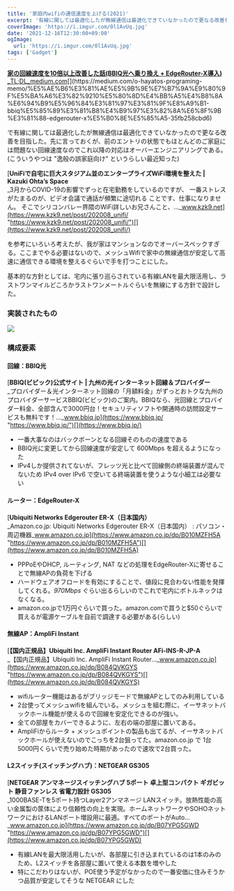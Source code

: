 ```yaml
---
title: '家庭内wifiの通信速度を上げる(2021)'
excerpt: '有線に関しては最適化したが無線通信は最適化できていなかったので更なる改善を目指した。先に言っておくが、前のエントリの状態でもほとんどのご家庭には問題ない回線速度なのでこれ以降の対応はオーバーエンジニアリングである。'
coverImage: 'https://i.imgur.com/0l1AvUq.jpg'
date: '2021-12-16T12:30:00+09:00'
ogImage:
  url: 'https://i.imgur.com/0l1AvUq.jpg'
tags: ['Gadget']
---
```


[**家の回線速度を10倍以上改善した話(BBIQ光へ乗り換え + EdgeRouter-X導入)**  
_TL;DL_medium.com](https://medium.com/o-hayatos-programing-memo/%E5%AE%B6%E3%81%AE%E5%9B%9E%E7%B7%9A%E9%80%9F%E5%BA%A6%E3%82%9210%E5%80%8D%E4%BB%A5%E4%B8%8A%E6%94%B9%E5%96%84%E3%81%97%E3%81%9F%E8%A9%B1-bbiq%E5%85%89%E3%81%B8%E4%B9%97%E3%82%8A%E6%8F%9B%E3%81%88-edgerouter-x%E5%B0%8E%E5%85%A5-35fb258cbd6 "https://medium.com/o-hayatos-programing-memo/%E5%AE%B6%E3%81%AE%E5%9B%9E%E7%B7%9A%E9%80%9F%E5%BA%A6%E3%82%9210%E5%80%8D%E4%BB%A5%E4%B8%8A%E6%94%B9%E5%96%84%E3%81%97%E3%81%9F%E8%A9%B1-bbiq%E5%85%89%E3%81%B8%E4%B9%97%E3%82%8A%E6%8F%9B%E3%81%88-edgerouter-x%E5%B0%8E%E5%85%A5-35fb258cbd6")[](https://medium.com/o-hayatos-programing-memo/%E5%AE%B6%E3%81%AE%E5%9B%9E%E7%B7%9A%E9%80%9F%E5%BA%A6%E3%82%9210%E5%80%8D%E4%BB%A5%E4%B8%8A%E6%94%B9%E5%96%84%E3%81%97%E3%81%9F%E8%A9%B1-bbiq%E5%85%89%E3%81%B8%E4%B9%97%E3%82%8A%E6%8F%9B%E3%81%88-edgerouter-x%E5%B0%8E%E5%85%A5-35fb258cbd6)

で有線に関しては最適化したが無線通信は最適化できていなかったので更なる改善を目指した。先に言っておくが、前のエントリの状態でもほとんどのご家庭には問題ない回線速度なのでこれ以降の対応はオーバーエンジニアリングである。(こういうやつは "逸般の誤家庭向け" というらしい最近知った)

[**UniFiで自宅に巨大スタジアム並のエンタープライズWiFi環境を整えた | Kazuki Ohta’s Space**  
_3月からCOVID-19の影響でずっと在宅勤務をしているのですが、 一番ストレスがたまるのが、ビデオ会議で通話が頻繁に途切れる ことです、仕事になりません。 そこでシリコンバレー界隈のWiFi詳しいお兄さんこと、…_www.kzk9.net](https://www.kzk9.net/post/202008_unifi/ "https://www.kzk9.net/post/202008_unifi/")[](https://www.kzk9.net/post/202008_unifi/)

を参考にいろいろ考えたが、我が家はマンションなのでオーバースペックすぎる。ここまでやる必要はないので、メッシュWifiで家中の無線通信が安定して高速に通信できる環境を整えるぐらいで手を打つことにした。

基本的な方針としては、宅内に張り巡らされている有線LANを最大限活用し、ラストワンマイルどころかラストワンメートルぐらいを無線にする方針で設計した。

### 実装されたもの

![](https://i.imgur.com/ldLdbZV.png)

### 構成要素

#### 回線：BBIQ光

[**BBIQ(ビビック)公式サイト | 九州の光インターネット回線＆プロバイダー**  
_プロバイダー＆光インターネット回線の「月額料金」がずっとおトクな九州のプロバイダーサービスBBIQ(ビビック)のご案内。BBIQなら、光回線とプロバイダー料金、全部含んで3000円台！セキュリティソフトや開通時の訪問設定サービスも無料です！…_www.bbiq.jp](https://www.bbiq.jp/ "https://www.bbiq.jp/")[](https://www.bbiq.jp/)

*   一番大事なのはバックボーンとなる回線そのものの速度である
*   BBIQ光に変更してから回線速度が安定して 600Mbps を超えるようになった
*   IPv4しか提供されてないが、フレッツ光と比べて回線側の終端装置が混んでないため IPv4 over IPv6 で空いてる終端装置を使うような小細工は必要ない

#### ルーター：EdgeRouter-X

[**Ubiquiti Networks Edgerouter ER-X（日本国内）**  
_Amazon.co.jp: Ubiquiti Networks Edgerouter ER-X（日本国内） : パソコン・周辺機器_www.amazon.co.jp](https://www.amazon.co.jp/dp/B010MZFH5A "https://www.amazon.co.jp/dp/B010MZFH5A")[](https://www.amazon.co.jp/dp/B010MZFH5A)

*   PPPoEやDHCP, ルーティング, NAT などの処理をEdgeRouter-Xに寄せることで無線APの負荷を下げる
*   ハードウェアオフロードを有効にすることで、値段に見合わない性能を発揮してくれる。_970Mbps_ ぐらい出るらしいのでこれで宅内にボトルネックはなくなる。
*   amazon.co.jpで1万円ぐらいで買った。amazon.comで買うと$50ぐらいで買えるが電源ケーブルを自前で調達する必要がある(らしい)

#### 無線AP：AmpliFi Instant

[**【国内正規品】Ubiquiti Inc. AmpliFi Instant Router AFi-INS-R-JP-A**  
_【国内正規品】Ubiquiti Inc. AmpliFi Instant Router…_www.amazon.co.jp](https://www.amazon.co.jp/dp/B084QVKGYS "https://www.amazon.co.jp/dp/B084QVKGYS")[](https://www.amazon.co.jp/dp/B084QVKGYS)

*   wifiルーター機能はあるがブリッジモードで無線APとしてのみ利用している
*   2台使ってメッシュwifiを組んでいる。メッシュを組む際に、イーサネットバックホール機能が使えるので回線を安定化できるのが強い。
*   全ての部屋をカバーできるように、左右の端の部屋に置いてある。
*   AmpliFiからルータ + メッシュポイントの製品も出てるが、イーサネットバックホールが使えないのでこっちを2台狙ってた。amazon.co.jp で 1台 5000円くらいで売り始めた時期があったので速攻で2台買った。

#### L2スイッチ(スイッチングハブ)：NETGEAR GS305

[**NETGEAR アンマネージスイッチングハブ 5ポート 卓上型コンパクト ギガビット 静音ファンレス 省電力設計 GS305**  
_1000BASE-Tを5ポート持つLayer2アンマネージ LANスイッチ。放熱性能の高い金属製の筐体により信頼性の向上を実現。ホームネットワークやSOHOネットワークにおけるLANポート増設用に最適。すべてのポートがAuto…_www.amazon.co.jp](https://www.amazon.co.jp/dp/B07YPG5GWD "https://www.amazon.co.jp/dp/B07YPG5GWD")[](https://www.amazon.co.jp/dp/B07YPG5GWD)

*   有線LANを最大限活用したいが、各部屋に引き込まれているのは1本のみのため、L2スイッチを各部屋に置いて使える本数を増やした
*   特にこだわりはないが、POE使う予定がなかったので一番安価に住みそうかつ品質が安定してそうな NETGEAR にした